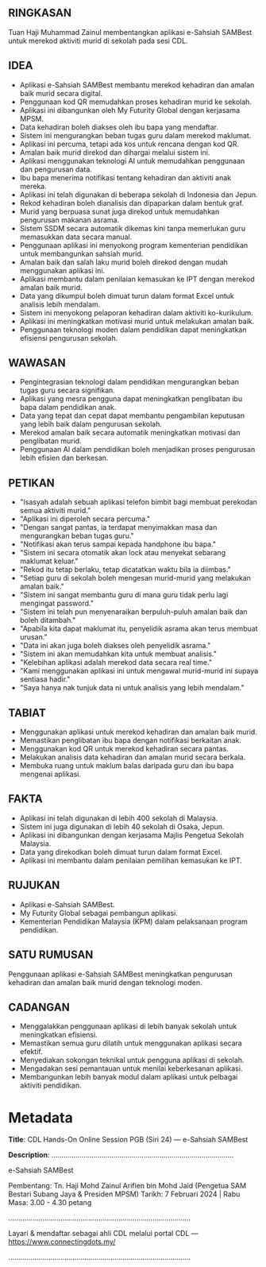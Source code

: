 ## RINGKASAN
Tuan Haji Muhammad Zainul membentangkan aplikasi e-Sahsiah SAMBest untuk merekod aktiviti murid di sekolah pada sesi CDL.

## IDEA
- Aplikasi e-Sahsiah SAMBest membantu merekod kehadiran dan amalan baik murid secara digital.
- Penggunaan kod QR memudahkan proses kehadiran murid ke sekolah.
- Aplikasi ini dibangunkan oleh My Futurity Global dengan kerjasama MPSM.
- Data kehadiran boleh diakses oleh ibu bapa yang mendaftar.
- Sistem ini mengurangkan beban tugas guru dalam merekod maklumat.
- Aplikasi ini percuma, tetapi ada kos untuk rencana dengan kod QR.
- Amalan baik murid direkod dan dihargai melalui sistem ini.
- Aplikasi menggunakan teknologi AI untuk memudahkan penggunaan dan pengurusan data.
- Ibu bapa menerima notifikasi tentang kehadiran dan aktiviti anak mereka.
- Aplikasi ini telah digunakan di beberapa sekolah di Indonesia dan Jepun.
- Rekod kehadiran boleh dianalisis dan dipaparkan dalam bentuk graf.
- Murid yang berpuasa sunat juga direkod untuk memudahkan pengurusan makanan asrama.
- Sistem SSDM secara automatik dikemas kini tanpa memerlukan guru memasukkan data secara manual.
- Penggunaan aplikasi ini menyokong program kementerian pendidikan untuk membangunkan sahsiah murid.
- Amalan baik dan salah laku murid boleh direkod dengan mudah menggunakan aplikasi ini.
- Aplikasi membantu dalam penilaian kemasukan ke IPT dengan merekod amalan baik murid.
- Data yang dikumpul boleh dimuat turun dalam format Excel untuk analisis lebih mendalam.
- Sistem ini menyokong pelaporan kehadiran dalam aktiviti ko-kurikulum.
- Aplikasi ini meningkatkan motivasi murid untuk melakukan amalan baik.
- Penggunaan teknologi moden dalam pendidikan dapat meningkatkan efisiensi pengurusan sekolah.

## WAWASAN
- Pengintegrasian teknologi dalam pendidikan mengurangkan beban tugas guru secara signifikan.
- Aplikasi yang mesra pengguna dapat meningkatkan penglibatan ibu bapa dalam pendidikan anak.
- Data yang tepat dan cepat dapat membantu pengambilan keputusan yang lebih baik dalam pengurusan sekolah.
- Merekod amalan baik secara automatik meningkatkan motivasi dan penglibatan murid.
- Penggunaan AI dalam pendidikan boleh menjadikan proses pengurusan lebih efisien dan berkesan.

## PETIKAN
- "Isasyah adalah sebuah aplikasi telefon bimbit bagi membuat perekodan semua aktiviti murid."
- "Aplikasi ini diperoleh secara percuma."
- "Dengan sangat pantas, ia terdapat menyimakkan masa dan mengurangkan beban tugas guru."
- "Notifikasi akan terus sampai kepada handphone ibu bapa."
- "Sistem ini secara otomatik akan lock atau menyekat sebarang maklumat keluar."
- "Rekod itu tetap berlaku, tetap dicatatkan waktu bila ia diimbas."
- "Setiap guru di sekolah boleh mengesan murid-murid yang melakukan amalan baik."
- "Sistem ini sangat membantu guru di mana guru tidak perlu lagi mengingat password."
- "Sistem ini telah pun menyenaraikan berpuluh-puluh amalan baik dan boleh ditambah."
- "Apabila kita dapat maklumat itu, penyelidik asrama akan terus membuat urusan."
- "Data ini akan juga boleh diakses oleh penyelidik asrama."
- "Sistem ini akan memudahkan kita untuk membuat analisis."
- "Kelebihan aplikasi adalah merekod data secara real time."
- "Kami menggunakan aplikasi ini untuk mengawal murid-murid ini supaya sentiasa hadir."
- "Saya hanya nak tunjuk data ni untuk analisis yang lebih mendalam."

## TABIAT
- Menggunakan aplikasi untuk merekod kehadiran dan amalan baik murid.
- Memastikan penglibatan ibu bapa dengan notifikasi berkaitan anak.
- Menggunakan kod QR untuk merekod kehadiran secara pantas.
- Melakukan analisis data kehadiran dan amalan murid secara berkala.
- Membuka ruang untuk maklum balas daripada guru dan ibu bapa mengenai aplikasi.

## FAKTA
- Aplikasi ini telah digunakan di lebih 400 sekolah di Malaysia.
- Sistem ini juga digunakan di lebih 40 sekolah di Osaka, Jepun.
- Aplikasi ini dibangunkan dengan kerjasama Majlis Pengetua Sekolah Malaysia.
- Data yang direkodkan boleh dimuat turun dalam format Excel.
- Aplikasi ini membantu dalam penilaian pemilihan kemasukan ke IPT.

## RUJUKAN
- Aplikasi e-Sahsiah SAMBest.
- My Futurity Global sebagai pembangun aplikasi.
- Kementerian Pendidikan Malaysia (KPM) dalam pelaksanaan program pendidikan.

## SATU RUMUSAN
Penggunaan aplikasi e-Sahsiah SAMBest meningkatkan pengurusan kehadiran dan amalan baik murid dengan teknologi moden.

## CADANGAN
- Menggalakkan penggunaan aplikasi di lebih banyak sekolah untuk meningkatkan efisiensi.
- Memastikan semua guru dilatih untuk menggunakan aplikasi secara efektif.
- Menyediakan sokongan teknikal untuk pengguna aplikasi di sekolah.
- Mengadakan sesi pemantauan untuk menilai keberkesanan aplikasi.
- Membangunkan lebih banyak modul dalam aplikasi untuk pelbagai aktiviti pendidikan.

# Metadata
**Title**: CDL Hands-On Online Session PGB (Siri 24) — e-Sahsiah SAMBest

**Description**: ...........................................................................................

e-Sahsiah SAMBest

Pembentang: Tn. Haji Mohd Zainul Arifien bin Mohd Jaid (Pengetua SAM Bestari Subang Jaya & Presiden MPSM)
Tarikh: 7 Februari 2024   |   Rabu
Masa: 3.00 - 4.30 petang 

...........................................................................................

Layari & mendaftar sebagai ahli CDL melalui portal CDL — https://www.connectingdots.my/

...........................................................................................